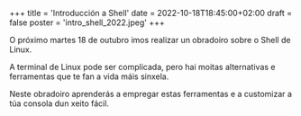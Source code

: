 +++
title = 'Introducción a Shell'
date = 2022-10-18T18:45:00+02:00
draft = false
poster = 'intro_shell_2022.jpeg'
+++

O próximo martes 18 de outubro imos realizar un obradoiro sobre o Shell de Linux.

A terminal de Linux pode ser complicada, pero hai moitas alternativas e ferramentas que te fan a vida máis sinxela.

Neste obradoiro aprenderás a empregar estas ferramentas e a customizar a túa consola dun xeito fácil.
